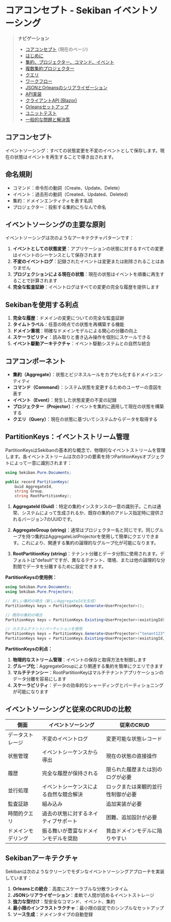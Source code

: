 # コアコンセプト - Sekiban イベントソーシング

> **ナビゲーション**
> - [コアコンセプト](01_core_concepts.md) (現在のページ)
> - [はじめに](02_getting_started.md)
> - [集約、プロジェクター、コマンド、イベント](03_aggregate_command_events.md)
> - [複数集約プロジェクター](04_multiple_aggregate_projector.md)
> - [クエリ](05_query.md)
> - [ワークフロー](06_workflow.md)
> - [JSONとOrleansのシリアライゼーション](07_json_orleans_serialization.md)
> - [API実装](08_api_implementation.md)
> - [クライアントAPI (Blazor)](09_client_api_blazor.md)
> - [Orleansセットアップ](10_orleans_setup.md)
> - [ユニットテスト](11_unit_testing.md)
> - [一般的な問題と解決策](12_common_issues.md)

## コアコンセプト

イベントソーシング：すべての状態変更を不変のイベントとして保存します。現在の状態はイベントを再生することで導き出されます。

## 命名規則

- コマンド：命令形の動詞（Create、Update、Delete）
- イベント：過去形の動詞（Created、Updated、Deleted）
- 集約：ドメインエンティティを表す名詞
- プロジェクター：投影する集約にちなんで命名

## イベントソーシングの主要な原則

イベントソーシングは次のようなアーキテクチャパターンです：

1. **イベントとしての状態変更**：アプリケーションの状態に対するすべての変更はイベントのシーケンスとして保存されます
2. **不変のイベントログ**：記録されたイベントは変更または削除されることはありません
3. **プロジェクションによる現在の状態**：現在の状態はイベントを順番に再生することで計算されます
4. **完全な監査証跡**：イベントログはすべての変更の完全な履歴を提供します

## Sekibanを使用する利点

1. **完全な履歴**：ドメインの変更についての完全な監査証跡
2. **タイムトラベル**：任意の時点での状態を再構築する機能
3. **ドメイン重視**：明確なドメインモデルによる関心の分離の向上
4. **スケーラビリティ**：読み取りと書き込み操作を個別にスケールできる
5. **イベント駆動アーキテクチャ**：イベント駆動システムとの自然な統合

## コアコンポーネント

- **集約（Aggregate）**：状態とビジネスルールをカプセル化するドメインエンティティ
- **コマンド（Command）**：システム状態を変更するためのユーザーの意図を表す
- **イベント（Event）**：発生した状態変更の不変の記録
- **プロジェクター（Projector）**：イベントを集約に適用して現在の状態を構築する
- **クエリ（Query）**：現在の状態に基づいてシステムからデータを取得する

## PartitionKeys：イベントストリーム管理

PartitionKeysはSekibanの基本的な概念で、物理的なイベントストリームを管理します。各イベントストリームは次の3つの要素を持つPartitionKeysオブジェクトによって一意に識別されます：

```csharp
using Sekiban.Pure.Documents;

public record PartitionKeys(
    Guid AggregateId,
    string Group,
    string RootPartitionKey);
```

1. **AggregateId (Guid)**：特定の集約インスタンスの一意の識別子。これは通常、システムによって生成されるか、既存の集約のアドレス指定時に提供されるバージョン7のUUIDです。

2. **AggregateGroup (string)**：通常はプロジェクター名と同じです。同じグループを持つ集約はAggregateListProjectorを使用して簡単にクエリできます。これにより、関連する集約の論理的なグループ化が可能になります。

3. **RootPartitionKey (string)**：テナント分離とデータ分割に使用されます。デフォルトは"default"ですが、異なるテナント、環境、または他の論理的な分割間でデータを分離するために設定できます。

**PartitionKeysの使用例：**

```csharp
using Sekiban.Pure.Documents;
using Sekiban.Pure.Projectors;

// 新しい集約の場合（新しいAggregateIdを生成）
PartitionKeys keys = PartitionKeys.Generate<UserProjector>();

// 既存の集約の場合
PartitionKeys keys = PartitionKeys.Existing<UserProjector>(existingId);

// カスタムテナント/パーティションを使用
PartitionKeys keys = PartitionKeys.Generate<UserProjector>("tenant123");
PartitionKeys keys = PartitionKeys.Existing<UserProjector>(existingId, "tenant123");
```

**PartitionKeysの利点：**

1. **物理的なストリーム管理**：イベントの保存と取得方法を制御します
2. **グループ化**：AggregateGroupにより関連する集約を簡単にクエリできます
3. **マルチテナンシー**：RootPartitionKeyはマルチテナントアプリケーションのデータ分離を容易にします
4. **スケーラビリティ**：データの効率的なシャーディングとパーティショニングが可能になります

## イベントソーシングと従来のCRUDの比較

| 側面             | イベントソーシング                                  | 従来のCRUD                           |
|-------------------|------------------------------------------------|-------------------------------------------|
| データストレージ      | 不変のイベントログ                            | 変更可能な状態レコード                      |
| 状態管理  | イベントシーケンスから導出                    | 現在の状態の直接操作       |
| 履歴           | 完全な履歴が保持される                      | 限られた履歴または別のログが必要  |
| 並行処理       | イベントシーケンスによる自然な競合解決 | ロックまたは楽観的並行性制御が必要 |
| 監査証跡       | 組み込み                                       | 追加実装が必要         |
| 時間的クエリ  | 過去の状態に対するネイティブサポート            | 困難、追加設計が必要      |
| ドメインモデリング   | 振る舞いが豊富なドメインモデルを奨励         | 貧血ドメインモデルに陥りやすい        |

## Sekibanアーキテクチャ

Sekibanは次のようなクリーンでモダンなイベントソーシングアプローチを実装しています：

1. **Orleansとの統合**：高度にスケーラブルな分散ランタイム
2. **JSONシリアライゼーション**：柔軟で人間が読めるイベントストレージ
3. **強力な型付け**：型安全なコマンド、イベント、集約
4. **最小限のインフラストラクチャ**：最小限の設定でのシンプルなセットアップ
5. **ソース生成**：ドメインタイプの自動登録